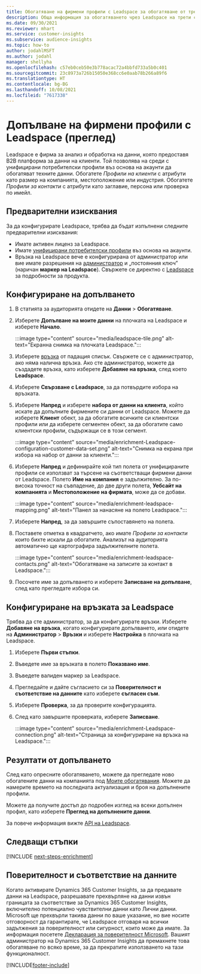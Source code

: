 ```yaml
---
title: Обогатяване на фирмени профили с Leadspace за обогатяване от трети страни
description: Обща информация за обогатяването чрез Leadspace на трети страни.
ms.date: 09/30/2021
ms.reviewer: mhart
ms.service: customer-insights
ms.subservice: audience-insights
ms.topic: how-to
author: jodahlMSFT
ms.author: jodahl
manager: shellyha
ms.openlocfilehash: c57eb0ceb50e3b778acac72a4bbfd733a5b0c401
ms.sourcegitcommit: 23c8973a726b15050e368cc6e0aab78b266a89f6
ms.translationtype: HT
ms.contentlocale: bg-BG
ms.lasthandoff: 10/08/2021
ms.locfileid: "7617338"
---
```

# <a name="enrichment-of-company-profiles-with-leadspace-preview"></a>Допълване на фирмени профили с Leadspace (преглед)

Leadspace е фирма за анализ и обработка на данни, която предоставя B2B платформа за данни на клиенти. Той позволява на среди с унифицирани потребителски профили въз основа на акаунти да обогатяват техните данни. Обогатете *Профили на клиенти* с атрибути като размер на компанията, местоположение или индустрия. Обогатете *Профили за контакти* с атрибути като заглавие, персона или проверка по имейл.

## <a name="prerequisites"></a>Предварителни изисквания

За да конфигурирате Leadspace, трябва да бъдат изпълнени следните предварителни изисквания:

- Имате активен лиценз за Leadspace.
- Имате [унифицирани потребителски профили](customer-profiles.md) въз основа на акаунти.
- Връзка на Leadspace вече е конфигурирана от администратор или вие имате разрешения на [администратор](permissions.md#administrator) и „постоянния ключ” (наричан **маркер на Leadspace**). Свържете се директно с [Leadspace](https://www.leadspace.com/leadspace-microsoft-dynamics-365/) за подробности за продукта.

## <a name="configure-the-enrichment"></a>Конфигуриране на допълването

1. В статията за аудиторията отидете на **Данни** > **Обогатяване**.

1. Изберете **Допълване на моите данни** на плочката на Leadspace и изберете **Начало**.

   :::image type="content" source="media/leadspace-tile.png" alt-text="Екранна снимка на плочката Leadspace.":::

1. Изберете [връзка](connections.md) от падащия списък. Свържете се с администратор, ако няма налична връзка. Ако сте администратор, можете да създадете връзка, като изберете **Добавяне на връзка**, след което **Leadspace**. 

1. Изберете **Свързване с Leadspace**, за да потвърдите избора на връзката.

1. Изберете **Напред** и изберете **набора от данни на клиента**, който искате да допълните фирмените си данни от Leadspace. Можете да изберете **Клиент** обект, за да обогатите всичките си клиентски профили или да изберете сегментен обект, за да обогатите само клиентски профили, съдържащи се в този сегмент.

    :::image type="content" source="media/enrichment-Leadspace-configuration-customer-data-set.png" alt-text="Снимка на екрана при избора на набор от данни за клиенти.":::

1. Изберете **Напред** и дефинирайте кой тип полета от унифицираните профили се използват за търсене на съответстващи фирмени данни от Leadspace. Полето **Име на компания** е задължително. За по-висока точност на съвпадение, до две други полета, **Уебсайт на компанията** и **Местоположение на фирмата**, може да се добави.

   :::image type="content" source="media/enrichment-leadspace-mapping.png" alt-text="Панел за нанасяне на полето Leadspace.":::

1. Изберете **Напред**, за да завършите съпоставянето на полета.

1. Поставете отметка в квадратчето, ако имате *Профили за контакти* които бихте искали да обогатите. Анализът на аудиторията автоматично ще картографира задължителните полета.

   :::image type="content" source="media/enrichment-leadspace-contacts.png" alt-text="Обогатяване на записите за контакт в Leadspace.":::
 
1. Посочете име за допълването и изберете **Записване на допълване**, след като прегледате избора си.


## <a name="configure-the-connection-for-leadspace"></a>Конфигуриране на връзката за Leadspace 

Трябва да сте администратор, за да конфигурирате връзки. Изберете **Добавяне на връзка**, когато конфигурирате допълването, *или* отидете на **Администратор** > **Връзки** и изберете **Настройка** в плочката на Leadspace.

1. Изберете **Първи стъпки**. 

1. Въведете име за връзката в полето **Показвано име**.

1. Въведете валиден маркер за Leadspace.

1. Прегледайте и дайте съгласието си за **Поверителност и съответствие на данните** като изберете **съгласен съм**.

1. Изберете **Проверка**, за да проверите конфигурацията.

1. След като завършите проверката, изберете **Записване**.
   
   :::image type="content" source="media/enrichment-Leadspace-connection.png" alt-text="Страница за конфигуриране на връзка на Leadspace.":::

## <a name="enrichment-results"></a>Резултати от допълването

След като опресните обогатяването, можете да прегледате ново обогатените данни на компанията под [Моите обогатявания](enrichment-hub.md). Можете да намерите времето на последната актуализация и броя на допълнените профили.

Можете да получите достъп до подробен изглед на всеки допълнен профил, като изберете **Преглед на допълнените данни**.

За повече информация вижте [API на Leadspace](https://support.leadspace.com/hc/en-us/sections/201997649-API).

## <a name="next-steps"></a>Следващи стъпки


[!INCLUDE [next-steps-enrichment](../includes/next-steps-enrichment.md)]

## <a name="data-privacy-and-compliance"></a>Поверителност и съответствие на данните

Когато активирате Dynamics 365 Customer Insights, за да предавате данни на Leadspace, разрешавате прехвърляне на данни извън границата за съответствие за Dynamics 365 Customer Insights, включително потенциално чувствителни данни като Лични данни. Microsoft ще прехвърли такива данни по ваше указание, но вие носите отговорност да гарантирате, че Leadspace отговаря на всички задължения за поверителност или сигурност, които може да имате. За информация посетете [Декларация за поверителност Microsoft](https://go.microsoft.com/fwlink/?linkid=396732).
Вашият администратор на Dynamics 365 Customer Insights да премахнете това обогатяване по всяко време, за да прекратите използването на тази функционалност.


[!INCLUDE[footer-include](../includes/footer-banner.md)]
